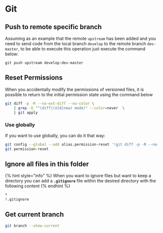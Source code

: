 # Git

## Push to remote specific branch

Assuming as an example that the remote `upstream` has been added and you need to send code from the local branch `develop` to the remote branch `dev-master`, to be able to execute this operation just execute the command below:

```text
git push upstream develop:dev-master
```

## Reset Permissions

When you accidentally modify the permissions of versioned files, it is possible to return to the initial permission state using the command below

```bash
git diff -p -R --no-ext-diff --no-color \
    | grep -E "^(diff|(old|new) mode)" --color=never  \
    | git apply
```

### Use globally

If you want to use globally, you can do it that way:

```bash
git config --global --add alias.permission-reset '!git diff -p -R --no-ext-diff --no-color | grep -E "^(diff|(old|new) mode)" --color=never | git apply'
git permission-reset
```

## Ignore all files in this folder

{% hint style="info" %}
When you want to ignore files but want to keep a directory you can add a **`.gitignore`** file within the desired directory with the following content
{% endhint %}

```bash
*
!.gitignore
```

## Get current branch

```bash
git branch --show-current
```

